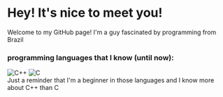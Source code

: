 # Hey! It's nice to meet you!
Welcome to my GitHub page!
I'm a guy fascinated by programming from Brazil

### programming languages that I know (until now):
![C++](https://img.shields.io/badge/c++-%2300599C.svg?style=for-the-badge&logo=c%2B%2B&logoColor=white)
![C](https://img.shields.io/badge/c-%2300599C.svg?style=for-the-badge&logo=c&logoColor=white)<br>
Just a reminder that I'm a beginner in those languages and I know more about C++ than C

<!--
**Thurar23/Thurar23** is a ✨ _special_ ✨ repository because its `README.md` (this file) appears on your GitHub profile.

Here are some ideas to get you started:


